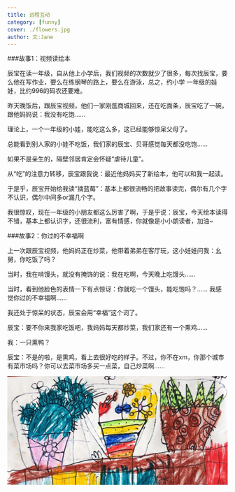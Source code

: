 ```yaml
---
title: 远程互动
category: [funny]
cover: ./flowers.jpg
author: 文:Jane
---
```


###故事1：视频读绘本

辰宝在读一年级，自从他上小学后，我们视频的次数就少了很多，每次找辰宝，要么他在写作业，要么在练钢琴的路上，要么在游泳，总之，约小学
一年级的娃娃，比约996的码农还要难。

昨天晚饭后，跟辰宝视频，他们一家刚逛商城回来，还在吃面条，辰宝吃了一碗，跟他妈妈说：我没有吃饱……

理论上，一个一年级的小娃，能吃这么多，这已经能够惊呆父母了。

总能看到别人家的小娃不吃饭，我们家的辰宝、贝哥感觉每天都没吃饱……

如果不是亲生的，隔壁邻居肯定会怀疑“虐待儿童”。

从“吃”的注意力转移，辰宝跟我说：最近他妈妈买了新绘本，他可以和我一起读。

于是乎，辰宝开始给我读“摘蓝莓”：基本上都很流畅的把故事读完，偶尔有几个字不认识，偶尔中间多or漏几个字。

我很惊叹，现在一年级的小朋友都这么厉害了啊，于是乎说：辰宝，今天绘本读得不错，基本上都认识字，还很流利，富有情感，你就像是小小朗读者，加油~
          


###故事2：你过的不幸福啊

上一次跟辰宝视频，他妈妈正在炒菜，他带着弟弟在客厅玩，这小娃娃问我：幺舅，你吃饭了吗？

当时，我在啃馒头，就没有掩饰的说：我在吃啊，今天晚上吃馒头……

当时，看到他脸色的表情一下有点惊讶：你就吃一个馒头，能吃饱吗？…… 我感觉你过的不幸福啊…… 

我还处于惊呆的状态，辰宝会用“幸福”这个词了。

辰宝：要不你来我家吃饭吧，我妈妈每天都炒菜，我们家还有一个熏鸡……

我：一只熏鸭？

辰宝：不是的啦，是熏鸡，看上去很好吃的样子。不过，你不在xm，你那个城市有菜市场吗？你可以去菜市场多买一点菜，自己炒菜啊……
             


![感谢贝贝提供插画"阳台小花朵"](./flowers.jpg)
